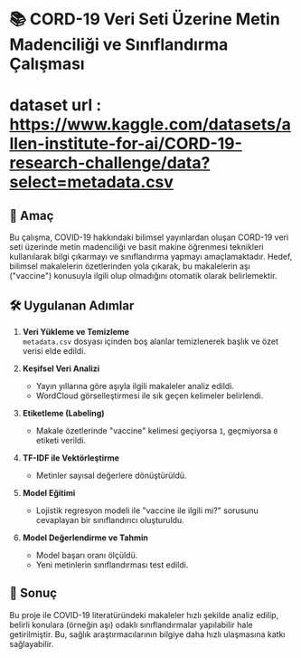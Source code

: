 # 📚 CORD-19 Veri Seti Üzerine Metin Madenciliği ve Sınıflandırma Çalışması

# dataset url : https://www.kaggle.com/datasets/allen-institute-for-ai/CORD-19-research-challenge/data?select=metadata.csv

## 🎯 Amaç
Bu çalışma, COVID-19 hakkındaki bilimsel yayınlardan oluşan CORD-19 veri seti üzerinde metin madenciliği ve basit makine öğrenmesi teknikleri kullanılarak bilgi çıkarmayı ve sınıflandırma yapmayı amaçlamaktadır. Hedef, bilimsel makalelerin özetlerinden yola çıkarak, bu makalelerin aşı ("vaccine") konusuyla ilgili olup olmadığını otomatik olarak belirlemektir.

## 🛠️ Uygulanan Adımlar

1. **Veri Yükleme ve Temizleme**  
   `metadata.csv` dosyası içinden boş alanlar temizlenerek başlık ve özet verisi elde edildi.

2. **Keşifsel Veri Analizi**  
   - Yayın yıllarına göre aşıyla ilgili makaleler analiz edildi.  
   - WordCloud görselleştirmesi ile sık geçen kelimeler belirlendi.

3. **Etiketleme (Labeling)**  
   - Makale özetlerinde "vaccine" kelimesi geçiyorsa `1`, geçmiyorsa `0` etiketi verildi.

4. **TF-IDF ile Vektörleştirme**  
   - Metinler sayısal değerlere dönüştürüldü.

5. **Model Eğitimi**  
   - Lojistik regresyon modeli ile "vaccine ile ilgili mi?" sorusunu cevaplayan bir sınıflandırıcı oluşturuldu.

6. **Model Değerlendirme ve Tahmin**  
   - Model başarı oranı ölçüldü.  
   - Yeni metinlerin sınıflandırması test edildi.

## 📌 Sonuç
Bu proje ile COVID-19 literatüründeki makaleler hızlı şekilde analiz edilip, belirli konulara (örneğin aşı) odaklı sınıflandırmalar yapılabilir hale getirilmiştir. Bu, sağlık araştırmacılarının bilgiye daha hızlı ulaşmasına katkı sağlayabilir.

